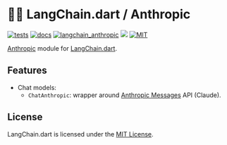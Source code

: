 # 🦜️🔗 LangChain.dart / Anthropic

[![tests](https://img.shields.io/github/actions/workflow/status/davidmigloz/langchain_dart/test.yaml?logo=github&label=tests)](https://github.com/davidmigloz/langchain_dart/actions/workflows/test.yaml)
[![docs](https://img.shields.io/github/actions/workflow/status/davidmigloz/langchain_dart/pages%2Fpages-build-deployment?logo=github&label=docs)](https://github.com/davidmigloz/langchain_dart/actions/workflows/pages/pages-build-deployment)
[![langchain_anthropic](https://img.shields.io/pub/v/langchain_anthropic.svg)](https://pub.dev/packages/langchain_anthropic)
[![](https://dcbadge.vercel.app/api/server/x4qbhqecVR?style=flat)](https://discord.gg/x4qbhqecVR)
[![MIT](https://img.shields.io/badge/license-MIT-purple.svg)](https://github.com/davidmigloz/langchain_dart/blob/main/LICENSE)

[Anthropic](https://anthropic.com) module for [LangChain.dart](https://github.com/davidmigloz/langchain_dart).

## Features

- Chat models:
    * `ChatAnthropic`: wrapper around [Anthropic Messages](https://docs.anthropic.com/en/api/messages) API (Claude).

## License

LangChain.dart is licensed under the
[MIT License](https://github.com/davidmigloz/langchain_dart/blob/main/LICENSE).
